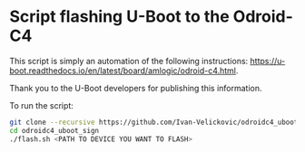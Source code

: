 # Script flashing U-Boot to the Odroid-C4

This script is simply an automation of the following instructions:
https://u-boot.readthedocs.io/en/latest/board/amlogic/odroid-c4.html.

Thank you to the U-Boot developers for publishing this information.

To run the script:
```sh
git clone --recursive https://github.com/Ivan-Velickovic/odroidc4_uboot_sign.git
cd odroidc4_uboot_sign
./flash.sh <PATH TO DEVICE YOU WANT TO FLASH>
```

